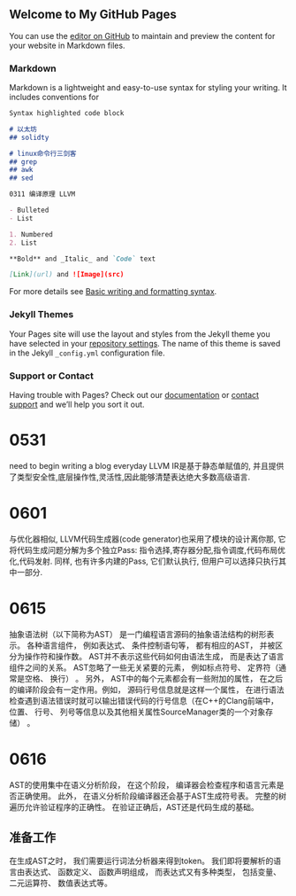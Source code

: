 ## Welcome to My GitHub Pages

You can use the [editor on GitHub](https://github.com/G106/G106.github.io/edit/main/README.md) to maintain and preview the content for your website in Markdown files.
### Markdown

Markdown is a lightweight and easy-to-use syntax for styling your writing. It includes conventions for

```markdown
Syntax highlighted code block

# 以太坊
## solidty

# linux命令行三剑客
## grep
## awk
## sed

0311 编译原理 LLVM

- Bulleted
- List

1. Numbered
2. List

**Bold** and _Italic_ and `Code` text

[Link](url) and ![Image](src)
```

For more details see [Basic writing and formatting syntax](https://docs.github.com/en/github/writing-on-github/getting-started-with-writing-and-formatting-on-github/basic-writing-and-formatting-syntax).

### Jekyll Themes

Your Pages site will use the layout and styles from the Jekyll theme you have selected in your [repository settings](https://github.com/G106/G106.github.io/settings/pages). The name of this theme is saved in the Jekyll `_config.yml` configuration file.

### Support or Contact

Having trouble with Pages? Check out our [documentation](https://docs.github.com/categories/github-pages-basics/) or [contact support](https://support.github.com/contact) and we’ll help you sort it out.

# 0531
need to begin writing a blog everyday
LLVM IR是基于静态单赋值的, 并且提供了类型安全性,底层操作性,灵活性,因此能够清楚表达绝大多数高级语言.
# 0601
与优化器相似, LLVM代码生成器(code generator)也采用了模块的设计离你那, 它将代码生成问题分解为多个独立Pass: 指令选择,寄存器分配,指令调度,代码布局优化,代码发射. 同样, 也有许多内建的Pass, 它们默认执行, 但用户可以选择只执行其中一部分.
# 0615
抽象语法树（以下简称为AST） 是一门编程语言源码的抽象语法结构的树形表示。 各种语言组件， 例如表达式、 条件控制语句等， 都有相应的AST， 并被区分为操作符和操作数。 AST并不表示这些代码如何由语法生成， 而是表达了语言组件之间的关系。 AST忽略了一些无关紧要的元素， 例如标点符号、 定界符（通常是空格、 换行） 。 另外， AST中的每个元素都会有一些附加的属性， 在之后的编译阶段会有一定作用。例如， 源码行号信息就是这样一个属性， 在进行语法检查遇到语法错误时就可以输出错误代码的行号信息（在C++的Clang前端中， 位置、 行号、 列号等信息以及其他相关属性SourceManager类的一个对象存储） 。
# 0616
AST的使用集中在语义分析阶段， 在这个阶段， 编译器会检查程序和语言元素是否正确使用。 此外， 在语义分析阶段编译器还会基于AST生成符号表。 完整的树遍历允许验证程序的正确性。 在验证正确后，AST还是代码生成的基础。
## 准备工作
在生成AST之时， 我们需要运行词法分析器来得到token。 我们即将要解析的语言由表达式、 函数定义、 函数声明组成， 而表达式又有多种类型， 包括变量、 二元运算符、 数值表达式等。
